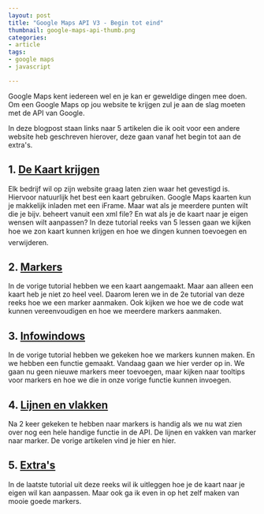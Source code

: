 ```yaml
---
layout: post
title: "Google Maps API V3 - Begin tot eind"
thumbnail: google-maps-api-thumb.png
categories:
- article
tags:
- google maps
- javascript

---
```

Google Maps kent iedereen wel en je kan er geweldige dingen mee doen. Om een
Google Maps op jou website te krijgen zul je aan de slag moeten met de API van
Google.

In deze blogpost staan links naar 5 artikelen die ik ooit voor een andere
website heb geschreven hierover, deze gaan vanaf het begin tot aan de extra's.

## 1. [De Kaart krijgen](http://www.html-site.nl/google-maps-api-v3-de-kaart-krijgen)

Elk bedrijf wil op zijn website graag laten zien waar het gevestigd is.
Hiervoor natuurlijk het best een kaart gebruiken. Google Maps kaarten kun je
makkelijk inladen met een iFrame. Maar wat als je meerdere punten wilt die je
bijv. beheert vanuit een xml file? En wat als je de kaart naar je eigen wensen
wilt aanpassen? In deze tutorial reeks van 5 lessen gaan we kijken hoe we zon
kaart kunnen krijgen en hoe we dingen kunnen toevoegen en verwijderen.

## 2. [Markers](http://www.html-site.nl/google-maps-api-v3-markers)

In de vorige tutorial hebben we een kaart aangemaakt. Maar aan alleen een
kaart heb je niet zo heel veel. Daarom leren we in de 2e tutorial van deze
reeks hoe we een marker aanmaken. Ook kijken we hoe we de code wat kunnen
vereenvoudigen en hoe we meerdere markers aanmaken.

## 3. [Infowindows](http://www.html-site.nl/google-maps-api-v3-infowindows-2)

In de vorige tutorial hebben we gekeken hoe we markers kunnen maken. En we
hebben een functie gemaakt. Vandaag gaan we hier verder op in. We gaan nu geen
nieuwe markers meer toevoegen, maar kijken naar tooltips voor markers en hoe
we die in onze vorige functie kunnen invoegen.

## 4. [Lijnen en vlakken](http://www.html-site.nl/google-maps-api-v3-lijnen-en-vakken)

Na 2 keer gekeken te hebben naar markers is handig als we nu wat zien over nog
een hele handige functie in de API. De lijnen en vakken van marker naar
marker. De vorige artikelen vind je hier en hier.

## 5. [Extra's](http://www.html-site.nl/google-maps-api-v3-extra-aanpassingen)

In de laatste tutorial uit deze reeks wil ik uitleggen hoe je de kaart naar je
eigen wil kan aanpassen. Maar ook ga ik even in op het zelf maken van mooie
goede markers.
